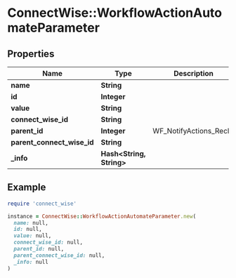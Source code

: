 # ConnectWise::WorkflowActionAutomateParameter

## Properties

| Name | Type | Description | Notes |
| ---- | ---- | ----------- | ----- |
| **name** | **String** |  |  |
| **id** | **Integer** |  | [optional] |
| **value** | **String** |  | [optional] |
| **connect_wise_id** | **String** |  | [optional] |
| **parent_id** | **Integer** | WF_NotifyActions_RecID | [optional] |
| **parent_connect_wise_id** | **String** |  | [optional] |
| **_info** | **Hash&lt;String, String&gt;** |  | [optional] |

## Example

```ruby
require 'connect_wise'

instance = ConnectWise::WorkflowActionAutomateParameter.new(
  name: null,
  id: null,
  value: null,
  connect_wise_id: null,
  parent_id: null,
  parent_connect_wise_id: null,
  _info: null
)
```

